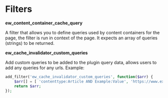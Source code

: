 # Filters

**ew\_content\_container\_cache\_query**

A filter that allows you to define queries used by content containers for the page, the filter is run in context of the page. It expects an array of queries \(strings\) to be returned.

**ew\_cache\_invalidator\_custom\_queries**

Add custom queries to be added to the plugin query data, allows users to add any queries for any urls. Example:

```php
add_filter('ew_cache_invalidator_custom_queries', function($arr) {
    $arr[] = [ 'contenttype:Article AND Example:Value', 'https://www.example.com/example/' ];
    return $arr;
});
```


